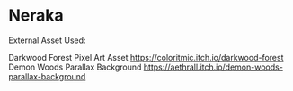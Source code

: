 # Neraka

External Asset Used:

Darkwood Forest Pixel Art Asset    https://coloritmic.itch.io/darkwood-forest
Demon Woods Parallax Background    https://aethrall.itch.io/demon-woods-parallax-background 
 
